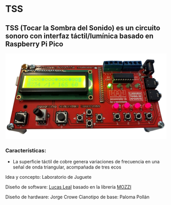 # TSS
## TSS (Tocar la Sombra del Sonido) es un circuito sonoro con interfaz táctil/lumínica basado en Raspberry Pi Pico
 ![alt tag](https://github.com/labodejuguete/EME/blob/main/eme.jpg)
### Características:
+ La superficie táctil de cobre genera variaciones de frecuencia en una señal de onda triangular, acompañada de tres ecos

Idea y concepto: Laboratorio de Juguete

Diseño de software: [Lucas Leal](https://www.instagram.com/lucas.__.leal/?hl=en) basado en la librería [MOZZI](https://github.com/sensorium/Mozzi)

Diseño de hardware: Jorge Crowe
Cianotipo de base: Paloma Pollán


